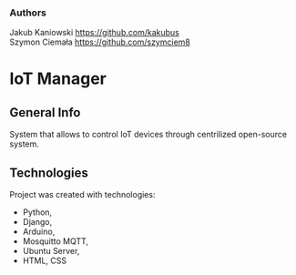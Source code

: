 ### Authors
Jakub Kaniowski https://github.com/kakubus </br>
Szymon Ciemała https://github.com/szymciem8

# IoT Manager

## General Info
System that allows to control IoT devices through centrilized open-source system. 

## Technologies

Project was created with technologies:
- Python, 
- Django,
- Arduino,
- Mosquitto MQTT,
- Ubuntu Server,
- HTML, CSS

